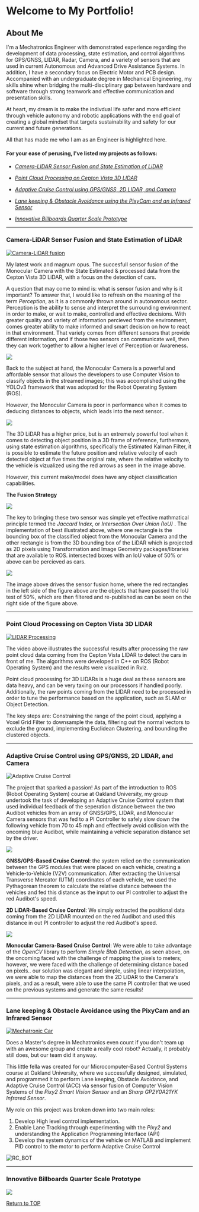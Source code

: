 <a name="TOP"></a>
# Welcome to My Portfolio!

## About Me

I'm a Mechatronics Engineer with demonstrated experience regarding the development of data processing, state estimation, and control algorithms for GPS/GNSS, LIDAR, Radar, Camera, and a variety of sensors that are used in current Autonomous and Advanced Drive Assistance Systems. In addition, I have a secondary focus on Electric Motor and PCB design. 
Accompanied with an undergraduate degree in Mechanical Engineering, my skills shine when bridging the multi-disciplinary gap between hardware and software through strong teamwork and effective communication and presentation skills.

At heart, my dream is to make the indivdual life safer and more efficient through vehicle autonomy and robotic applications with the end goal of creating a global mindset that targets sustainability and safety for our current and future generations.

All that has made me who I am as an Engineer is highlighted here.

#### For your ease of perusing, I've listed my projects as follows:


* [_Camera-LIDAR Sensor Fusion and State Estimation of LiDAR_](#Perception)

* [_Point Cloud Processing on Cepton Vista 3D LIDAR_](#lidar)

* [_Adaptive Cruise Control using GPS/GNSS, 2D LIDAR, and Camera_](#Audibot_ACC)

* [_Lane keeping & Obstacle Avoidance using the PixyCam and an Infrared Sensor_](#RCBOT)

* [_Innovative Billboards Quarter Scale Prototype_](#IBB)



- - - -
<a name="Perception"></a>


### Camera-LiDAR Sensor Fusion and State Estimation of LiDAR


[![Camera-LiDAR fusion](https://res.cloudinary.com/marcomontalbano/image/upload/v1607930316/video_to_markdown/images/youtube--EbhIny5wWd8-c05b58ac6eb4c4700831b2b3070cd403.jpg)](https://www.youtube.com/watch?v=EbhIny5wWd8 "Camera-LiDAR fusion")


My latest work and magnum opus. The succesfull sensor fusion of the Monocular Camera with the State Estimated & processed data from the Cepton Vista 3D LiDAR, with a focus on the detection of cars.

A question that may come to mind is: what is sensor fusion and why is it important? To answer that, I would like to refresh on the meaning of the term _Perception_, as it is a commonly thrown around in autonomous sector. Perception is the ability to sense and interpret the surrounding environment in order to make, or wait to make, controlled and effective decisions. With greater quality and variety of information percieved from the environment, comes greater ability to make informed and smart decision on how to react in that environment. That variety comes from different sensors that provide different information, and if those two sensors can communicate well, then they can work together to allow a higher level of Perception or Awareness.


<img src="/images/classified_object_img.png?raw=true" />


Back to the subject at hand, the Monocular Camera is a powerful and affordable sensor that allows the developers to use Computer Vision to classify objects in the streamed images; this was accomplished using the YOLOv3 framework that was adopted for the Robot Operating System (ROS).

However, the Monocular Camera is poor in performance when it comes to deducing distances to objects, which leads into the next sensor..


<img src="/images/Lidar_ekf.png?raw=true" />


The 3D LiDAR has a higher price, but is an extremely powerful tool when it comes to detecting object position in a 3D frame of reference, furthermore, using state estimation algorithms, specifically the Estimated Kalman Filter, it is possible to estimate the future position and relative velocity of each detected object at five times the original rate, where the relative velocity to the vehicle is vizualized using the red arrows as seen in the image above.

However, this current make/model does have any object classification capabilities.

**The Fusion Strategy**


<img src="/images/IoU figure.png?raw=true" />


The key to bringing these two sensor was simple yet effective mathmatical principle termed the _Jaccard Index_, or _Intersection Over Union (IoU)_ . The implementation of best illustrated above, where one rectangle is the bounding box of the classified object from the Monocular Camera and the other rectangle is from the 3D bounding box of the LiDAR which is projected as 2D pixels using Transformation and Image Geometry packages/libraries that are available to ROS. intersected boxes with an IoU value of 50% or above can be percieved as cars.  


<img src="/images/Camera_LiDAR_IoU.png?raw=true" />


The image above drives the sensor fusion home, where the red rectangles in the left side of the figure above are the objects that have passed the IoU test of 50%, which are then filtered and re-published as can be seen on the right side of the figure above.


- - - -
<a name="lidar"></a>


### Point Cloud Processing on Cepton Vista 3D LIDAR

[![LIDAR Processing](https://res.cloudinary.com/marcomontalbano/image/upload/v1607592207/video_to_markdown/images/youtube--fvGX2Kw34n0-c05b58ac6eb4c4700831b2b3070cd403.jpg)](https://www.youtube.com/watch?v=fvGX2Kw34n0 "LIDAR Processing")


The video above illustrates the successful results after processing the raw point cloud data coming from the Cepton Vista LIDAR to detect the cars in front of me. The algorithms were developed in C++ on ROS (Robot Operating System) and the results were visualized in Rviz.

Point cloud processing for 3D LIDARs is a huge deal as these sensors are data heavy, and can be very taxing on our processors if handled poorly. Additionally, the raw points coming from the LIDAR need to be processed in order to tune the performance based on the application, such as SLAM or Object Detection. 

The key steps are: Constraining the range of the point cloud, applying a Voxel Grid Filter to downsample the data, filtering out the normal vectors to exclude the ground, implementing Euclidean Clustering, and bounding the clustered objects. 

- - - -
<a name="Audibot_ACC"></a>


### Adaptive Cruise Control using GPS/GNSS, 2D LIDAR, and Camera 

![Adaptive Cruise Control](https://media.giphy.com/media/ylOb7MNaYR277JFtJW/giphy.gif)


The project that sparked a passion! As part of the introduction to ROS (Robot Operating System) course at Oakland University, my group undertook the task of developing an Adaptive Cruise Control system that used individual feedback of the seperation distance between the two Audibot vehicles from an array of GNSS/GPS, LIDAR, and Monocular Camera sensors that was fed to a PI Controller to safely slow down the following vehicle from 70 to 45 mph and effectively avoid collision with the oncoming blue Audibot, while maintaining a vehicle separation distance set by the driver.


<img src="/images/ACC_Audibot.png?raw=true" />


**GNSS/GPS-Based Cruise Control**: the system relied on the communication between the GPS modules that were placed on each vehicle, creating a Vehicle-to-Vehicle (V2V) communication. After extracting the Universal Transverse Mercator (UTM) coordinates of each vehicle, we used the Pythagorean theorem to calculate the relative distance between the vehicles and fed this distance as the input to our PI controller to adjust the red Audibot's speed.

**2D LiDAR-Based Cruise Control**: We simply extracted the positional data coming from the 2D LiDAR mounted on the red Audibot and used this distance in out PI controller to adjust the red Audibot's speed.

<img src="/images/ACC_juxtaposed_blob.png?raw=true" />


**Monocular Camera-Based Cruise Control**: We were able to take advantage of the _OpenCV_ library to perform _Simple Blob Detection_, as seen above, on the oncoming faced with the challenge of mapping the pixels to meters; however, we were faced with the challenge of determining distance based on pixels.. our solution was elegant and simple, using linear interpolation, we were able to map the distances from the 2D LiDAR to the Camera's pixels, and as a result, were able to use the same PI controller that we used on the previous systems and generate the same results!



- - - -
<a name="RCBOT"></a>


### Lane keeping & Obstacle Avoidance using the PixyCam and an Infrared Sensor


[![Mechatronic Car](https://res.cloudinary.com/marcomontalbano/image/upload/v1607640464/video_to_markdown/images/youtube--EgaXYLZe98o-c05b58ac6eb4c4700831b2b3070cd403.jpg)](https://youtu.be/EgaXYLZe98o "Mechatronic Car")


Does a Master's degree in Mechatronics even count if you don't team up with an awesome group and create a really cool robot? Actually, it probably still does, but our team did it anyway.

This little fella was created for our Microcomputer-Based Control Systems course at Oakland University, where we successfully designed, simulated, and programmed it to perform Lane keeping, Obstacle Avoidance, and Adaptive Cruise Control (ACC) via sensor fusion of Computer Vision Systems of the _Pixy2 Smart Vision Sensor_ and an _Sharp GP2Y0A21YK Infrared Sensor_. 

My role on this project was broken down into two main roles:
1. Develop High level control implementation.
2. Enable Lane Tracking through experimenting with the _Pixy2_ and understanding the Application Programming Interface (API)
3. Develop the system dynamics of the vehicle on MATLAB and implement PID control to the motor to perform Adaptive Cruise Control

![RC_BOT](https://media.giphy.com/media/o8D44rIr8aQjwA1qTs/giphy.gif)




- - - -
<a name="IBB"></a>


### Innovative Billboards Quarter Scale Prototype

<img src="/images/ibb_motorwork.png?raw=true" />



[Return to TOP](#TOP)
